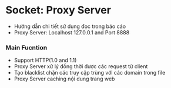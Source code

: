 # Socket: Proxy Server
- Hướng dẫn chi tiết sử dụng đọc trong báo cáo
- Proxy Server: Localhost 127.0.0.1 and Port 8888
### Main Fucntion
* Support HTTP(1.0 and 1.1)
* Proxy Server xử lý đồng thời được các request từ client
* Tạo blacklist chặn các truy cập trùng với các domain trong file
* Proxy Server caching nội dung trang web
